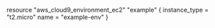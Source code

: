 resource "aws_cloud9_environment_ec2" "example" {
  instance_type = "t2.micro"
  name          = "example-env"
}

